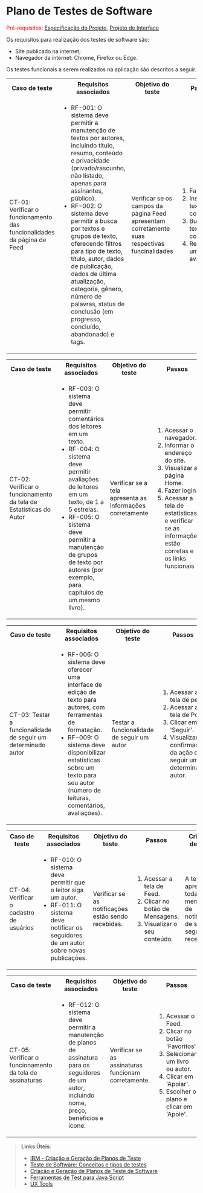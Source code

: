 # Plano de Testes de Software

<span style="color:red">Pré-requisitos: <a href="https://github.com/ICEI-PUC-Minas-PMV-ADS/pmv-ads-2024-2-e1-proj-web-t6-pmv-ads-2024-2-e1-projbookfans/blob/fcce5cf30c59b7461ded395429bc6e7965577d64/documentos/02-Especifica%C3%A7%C3%A3o%20do%20Projeto.md"> Especificação do Projeto</a></span>, <a href="https://github.com/ICEI-PUC-Minas-PMV-ADS/pmv-ads-2024-2-e1-proj-web-t6-pmv-ads-2024-2-e1-projbookfans/blob/fcce5cf30c59b7461ded395429bc6e7965577d64/documentos/04-Projeto%20de%20Interface.md"> Projeto de Interface</a>

Os requisitos para realização dos testes de software são:
<ul><li>Site publicado na internet;</li>
<li>Navegador da internet: Chrome, Firefox ou Edge.</li>
</ul>

Os testes funcionais a serem realizados na aplicação são descritos a seguir.

<table>
 <tr>
  <th>Caso de teste</th>
  <th>Requisitos associados</th>
  <th>Objetivo do teste</th>
  <th>Passos</th>
  <th>Critérios de êxito</th>
  <th>Responsável</th>
 </tr>
 <tr>
  <td>CT-01: Verificar o funcionamento das funcionalidades da página de Feed</td>
  <td>
   <ul>
   <li>RF-001: O sistema deve permitir a manutenção de textos por autores, incluindo título, resumo, conteúdo e privacidade (privado/rascunho, não listado, apenas para assinantes, público).</li>
   <li>RF-002: O sistema deve permitir a busca por textos e grupos de texto, oferecendo filtros para tipo de texto, título, autor, dados de publicação, dados de última atualização, categoria, gênero, número de palavras, status de conclusão (em progresso, concluído, abandonado) e tags.</li>
   </ul>
  </td>
  <td>Verificar se os campos da página Feed apresentam corretamente suas respectivas funcinalidades</td>
  <td>
   <ol>
    <li>Fazer login.</li>
    <li>Inserir um texto ou comentário.</li>
    <li>Buscar um texto ou comentário.</li>
    <li>Registrar uma avaliação.</li>
   </ol>
   </td>
  <td>Todos os links da página Feed devem encaminhar os usuários para as páginas descritas. Todos os botões e ações devem corresponder a funcionalidade esperada</td>
  <td>Aécio e Guilherme</td>
 </tr>
</table>

<table>
 <tr>
  <th>Caso de teste</th>
  <th>Requisitos associados</th>
  <th>Objetivo do teste</th>
  <th>Passos</th>
  <th>Critérios de êxito</th>
  <th>Responsável</th>
 </tr>
 <tr>
  <td>CT-02: Verificar o funcionamento da tela de Estatísticas do Autor</td>
  <td>
   <ul>
   <li>RF-003: O sistema deve permitir comentários dos leitores em um texto.</li>
   <li>RF-004: O sistema deve permitir avaliações de leitores em um texto, de 1 a 5 estrelas.</li>
   <li>RF-005: O sistema deve permitir a manutenção de grupos de texto por autores (por exemplo, para capítulos de um mesmo livro).</li>
   </ul>
  </td>
  <td>Verificar se a tela apresenta as informações corretamente</td>
  <td>
   <ol>
    <li>Acessar o navegador.</li>
    <li>Informar o endereço do site.</li>
    <li>Visualizar a página Home.</li>
    <li>Fazer login.</li>
    <li>Acessar a tela de estatísticas e verificar se as informações estão corretas e os links funcionais</li>
   </ol>
   </td>
  <td>Os dados apresentados precisam estar corretos e os links remeterem para as suas respectivas páginas.</td>
  <td>Renato</td>
 </tr>
</table>

<table>
 <tr>
  <th>Caso de teste</th>
  <th>Requisitos associados</th>
  <th>Objetivo do teste</th>
  <th>Passos</th>
  <th>Critérios de êxito</th>
  <th>Responsável</th>  
 </tr>
 <tr>
  <td>CT-03: Testar a funcionalidade de seguir um determinado autor</td>
  <td>
   <ul>
    <li>RF-006: O sistema deve oferecer uma interface de edição de texto para autores, com ferramentas de formatação.</li>
   <li>RF-009: O sistema deve disponibilizar estatísticas sobre um texto para seu autor (número de leituras, comentários, avaliações).</li>
   </ul>
  </td>
  <td>Testar a funcionalidade de seguir um autor</td>
  <td>
   <ol>
    <li>Acessar a tela de perfil</li>
    <li>Acessar a tela de Post.</li>
    <li>Clicar em 'Seguir'.</li>
    <li>Visualizar a confirmação da ação de seguir um determinado autor.</li>
   </ol>
   </td>
  <td>A funcionalidade foi implementada com exito.</td>
  <td>Leopoldo</td>
 </tr>
</table>

<table>
 <tr>
  <th>Caso de teste</th>
  <th>Requisitos associados</th>
  <th>Objetivo do teste</th>
  <th>Passos</th>
  <th>Critérios de êxito</th>
  <th>Responsável</th>
 </tr>
 <tr>
  <td>CT-04: Verificar o cadastro de usuários</td>
  <td>
   <ul>
    <li>RF-010: O sistema deve permitir que o leitor siga um autor.</li>
    <li>RF-011: O sistema deve notificar os seguidores de um autor sobre novas publicações.</li>
   </ul>
  </td>
  <td>Verificar se as notificações estão sendo recebidas.</td>
  <td>
   <ol>
    <li>Acessar a tela de Feed.</li>
    <li>Clicar no botão de Mensagens.</li>
    <li>Visualizar o seu conteúdo.</li>
   </ol>
   </td>
  <td>A tela deve apresentar todas as mensagens de notificação de seus seguidores recentes.</td>
  <td>Paulo</td>
 </tr>
</table>

<table>
 <tr>
  <th>Caso de teste</th>
  <th>Requisitos associados</th>
  <th>Objetivo do teste</th>
  <th>Passos</th>
  <th>Critérios de êxito</th>
  <th>Responsável</th>
 </tr>
 <tr>
  <td>CT-05: Verificar o funcionamento da tela de assinaturas</td>
  <td>
   <ul>
   <li>RF-012: O sistema deve permitir a manutenção de planos de assinatura para os seguidores de um autor, incluindo nome, preço, benefícios e ícone.</li>
   </ul>
  </td>
  <td>Verificar se as assinaturas funcionam corretamente. </td>
  <td>
   <ol>
    <li>Acessar o Feed.</li>
    <li>Clicar no botão 'Favoritos'.</li>
    <li>Selecionar um livro ou autor.</li>
    <li>Clicar em 'Apoiar'.</li>
    <li>Escolher o plano e clicar em 'Apoie'.</li>
   </ol>
   </td>
  <td>Após a seleção do plano o usuário passa a contribuir conforme desejado.</td>
  <td>Matheus</td>
 </tr>
 </table>

> **Links Úteis**:
>
> - [IBM - Criação e Geração de Planos de Teste](https://www.ibm.com/developerworks/br/local/rational/criacao_geracao_planos_testes_software/index.html)
> - [Teste de Software: Conceitos e tipos de testes](https://blog.onedaytesting.com.br/teste-de-software/)
> - [Criação e Geração de Planos de Teste de Software](https://www.ibm.com/developerworks/br/local/rational/criacao_geracao_planos_testes_software/index.html)
> - [Ferramentas de Test para Java Script](https://geekflare.com/javascript-unit-testing/)
> - [UX Tools](https://uxdesign.cc/ux-user-research-and-user-testing-tools-2d339d379dc7)

